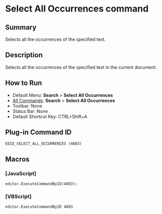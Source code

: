 # Select All Occurrences command

## Summary

Selects all the occurrences of the specified text.

## Description

Selects all the occurrences of the specified text in the current document.

## How to Run

- Default Menu: **Search** \> **Select All Occurrences**
- [All Commands](../tools/all_commands): **Search**
\> **Select All Occurrences**
- Toolbar: None
- Status Bar: None
- Default Shortcut Key: CTRL+Shift+A

## Plug-in Command ID

```
EEID_SELECT_ALL_OCCURRENCES (4603)```

## Macros

### \[JavaScript\]

```
editor.ExecuteCommandByID(4603);
```

### \[VBScript\]

```
editor.ExecuteCommandByID 4603
```

